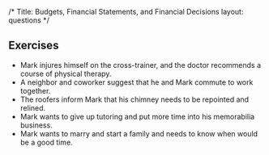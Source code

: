 /*
Title: Budgets, Financial Statements, and Financial Decisions
layout: questions
*/

## Exercises

- Mark injures himself on the cross-trainer, and the doctor recommends a course of physical therapy.
- A neighbor and coworker suggest that he and Mark commute to work together.
- The roofers inform Mark that his chimney needs to be repointed and relined.
- Mark wants to give up tutoring and put more time into his memorabilia business.
- Mark wants to marry and start a family and needs to know when would be a good time.

